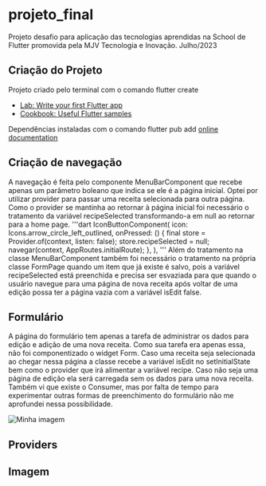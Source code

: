 # projeto_final

Projeto desafio para aplicação das tecnologias aprendidas na School de Flutter promovida pela MJV Tecnologia e Inovação.
Julho/2023

## Criação do Projeto

Projeto criado pelo terminal com o comando flutter create <nomedoprojeto>

- [Lab: Write your first Flutter app](https://docs.flutter.dev/get-started/codelab)
- [Cookbook: Useful Flutter samples](https://docs.flutter.dev/cookbook)

Dependências instaladas com o comando flutter pub add <nomedadependencia>
[online documentation](https://docs.flutter.dev/)


## Criação de navegação

A navegação é feita pelo componente MenuBarComponent que recebe apenas um parâmetro boleano que indica se ele é a página inicial.
Optei por utilizar provider para passar uma receita selecionada para outra página. Como o provider se mantinha ao retornar à página inicial foi necessário o tratamento da variável recipeSelected transformando-a em null ao retornar para a home page.
'''dart
IconButtonComponent(
    icon: Icons.arrow_circle_left_outlined,
    onPressed: () {
        final store = Provider.of<RecipeProvider>(context, listen: false);
        store.recipeSelected = null;
        navegar(context, AppRoutes.initialRoute);
    },
),
'''
Além do tratamento na classe MenuBarComponent também foi necessário o tratamento na própria classe FormPage quando um item que já existe é salvo, pois a variável recipeSelected está preenchida e precisa ser esvaziada para que quando o usuário navegue para uma página de nova receita após voltar de uma edição possa ter a página vazia com a variável isEdit false.

## Formulário

A página do formulário tem apenas a tarefa de administrar os dados para edição e adição de uma nova receita. Como sua tarefa era apenas essa, não foi componentizado o widget Form. Caso uma receita seja selecionada ao chegar nessa página a classe recebe a variável isEdit no setInitialState bem como o provider que irá alimentar a variável recipe. Caso não seja uma página de edição ela será carregada sem os dados para uma nova receita.
Também vi que existe o Consumer, mas por falta de tempo para experimentar outras formas de preenchimento do formulário não me aprofundei nessa possibilidade.


![Minha imagem](/lib/assets/teste.png)

## Providers


## Imagem